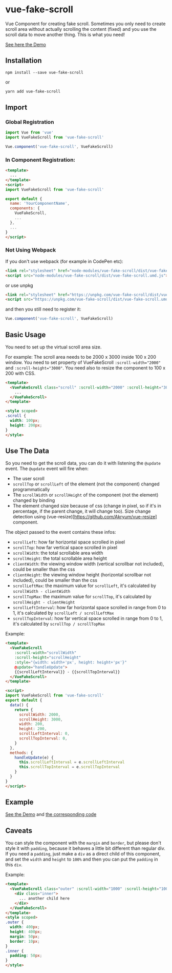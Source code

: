 # vue-fake-scroll

Vue Component for creating fake scroll. Sometimes you only need to create scroll area without actually scrolling the content (fixed) and you use the scroll data to move another thing. This is what you need!

[See here the Demo](https://alijaya.github.io/vue-fake-scroll/)

## Installation

```npm
npm install --save vue-fake-scroll
```

or

```bash
yarn add vue-fake-scroll
```

## Import

### Global Registration

```javascript
import Vue from 'vue'
import VueFakeScroll from 'vue-fake-scroll'

Vue.component('vue-fake-scroll', VueFakeScroll)
```

### In Component Registration:

```html
<template>
  ...
</template>
<script>
import VueFakeScroll from 'vue-fake-scroll'

export default {
  name: 'YourComponentName',
  components: {
    VueFakeScroll,
    ...
  },
  ...
}
</script>
```

### Not Using Webpack

If you don't use webpack (for example in CodePen etc):

```html
<link rel="stylesheet" href="node-modules/vue-fake-scroll/dist/vue-fake-scroll.css" />
<script src="node-modules/vue-fake-scroll/dist/vue-fake-scroll.umd.js"></script>
```

or use unpkg

```html
<link rel="stylesheet" href="https://unpkg.com/vue-fake-scroll/dist/vue-fake-scroll.css" />
<script src="https://unpkg.com/vue-fake-scroll/dist/vue-fake-scroll.umd.js"></script>
```

and then you still need to register it:

```javascript
Vue.component('vue-fake-scroll', VueFakeScroll)
```

## Basic Usage

You need to set up the virtual scroll area size.

For example: The scroll area needs to be 2000 x 3000 inside 100 x 200 window. You need to set property of VueFakeScroll `:scroll-width="2000"` and `:scroll-height="3000"`. You need also to resize the component to 100 x 200 with CSS.
```html
<template>
  <VueFakeScroll class="scroll" :scroll-width="2000" :scroll-height="3000">
    ...
  </VueFakeScroll>
</template>

<style scoped>
.scroll {
  width: 100px;
  height: 200px;
}
</style>
```

## Use The Data

So you need to get the scroll data, you can do it with listening the `@update` event. The `@update` event will fire when:

- The user scroll
- `scrollTop` or `scrollLeft` of the element (not the component) changed programmatically
- The `scrollWidth` or `scrollHeight` of the component (not the element) changed by binding
- The element changed size because of css (change in pixel, so if it's in percentage, if the parent change, it will change too). Size change detection using (vue-resize)[https://github.com/Akryum/vue-resize] component.

The object passed to the event contains these infos:

- `scrollLeft`: how far horizontal space scrolled in pixel
- `scrollTop`: how far vertical space scrolled in pixel
- `scrollWidth`: the total scrollable area width
- `scrollHeight`: the total scrollable area height
- `clientWidth`: the viewing window width (vertical scrollbar not included), could be smaller than the css
- `clientHeight`: the viewing window height (horizontal scrollbar not included), could be smaller than the css
- `scrollLeftMax`: the maximum value for `scrollLeft`, it's calculated by `scrollWidth - clientWidth`
- `scrollTopMax`: the maximum value for `scrollTop`, it's calculated by `scrollHeight - clientHeight`
- `scrollLeftInterval`: how far horizontal space scrolled in range from 0 to 1, it's calculated by `scrollLeft / scrollLeftMax`
- `scrollTopInterval`: how far vertical space scrolled in range from 0 to 1, it's calculated by `scrollTop / scrollTopMax`

Example:

```html
<template>
  <VueFakeScroll 
    :scroll-width="scrollWidth" 
    :scroll-height="scrollHeight"
    :style="{width: width+'px', height: height+'px'}"
    @update="handleUpdate">
    {{scrollLeftInterval}} - {{scrollTopInterval}}
  </VueFakeScroll>
</template>

<script>
import VueFakeScroll from 'vue-fake-scroll'
export default {
  data() {
    return {
      scrollWidth: 2000,
      scrollHeight: 3000,
      width: 200,
      height: 200,
      scrollLeftInterval: 0,
      scrollTopInterval: 0,
    }
  },
  methods: {
    handleUpdate(e) {
      this.scrollLeftInterval = e.scrollLeftInterval
      this.scrollTopInterval = e.scrollTopInterval
    }
  }
}
</script>
```

## Example

[See the Demo](https://alijaya.github.io/vue-fake-scroll/) and [the corresponding code](https://github.com/alijaya/vue-fake-scroll/blob/master/src/App.vue)

## Caveats

You can style the component with the `margin` and `border`, but please don't style it with `padding`, because it behaves a little bit different than regular div. If you need a `padding`, just make a `div` as a direct child of this component, and set the `width` and `height` to `100%` and then you can put the `padding` in this `div`.

Example:

```html
<template>
  <VueFakeScroll class="outer" :scroll-width="1000" :scroll-height="1000">
    <div class="inner">
      ... another child here
    </div>
  </VueFakeScroll>
</template>
<style scoped>
.outer {
  width: 400px;
  height: 400px;
  margin: 50px;
  border: 10px;
}
.inner {
  padding: 50px;
}
</style>
```

